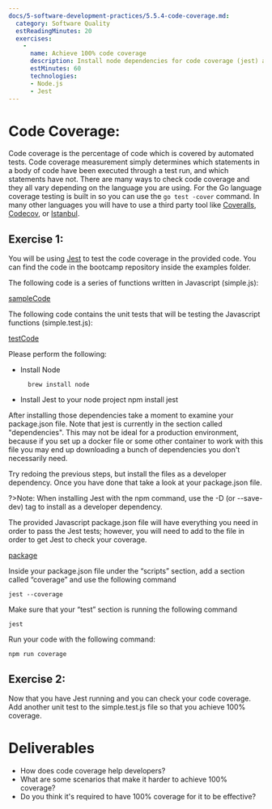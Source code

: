 ```yaml
---
docs/5-software-development-practices/5.5.4-code-coverage.md:
  category: Software Quality
  estReadingMinutes: 20
  exercises:
    -
      name: Achieve 100% code coverage
      description: Install node dependencies for code coverage (jest) and get 100% code coverage for a given module and tests.
      estMinutes: 60
      technologies:
      - Node.js
      - Jest
---
```


# Code Coverage:

Code coverage is the percentage of code which is covered by automated tests. Code coverage measurement simply determines which statements in a body of code have been executed through a test run, and which statements have not. There are many ways to check code coverage and they all vary depending on the language you are using. For the Go language coverage testing is built in so you can use the `go test -cover` command. In many other languages you will have to use a third party tool like [Coveralls](http://www.coveralls.io), [Codecov](http://www.codecov.io), or [Istanbul](http://www.istanbul.js.org).

## Exercise 1:

You will be using [Jest](https://jestjs.io/) to test the code coverage in the provided code. You can find the code in the bootcamp repository inside the examples folder.

The following code is a series of functions written in Javascript (simple.js):

[sampleCode](https://raw.githubusercontent.com/devcloudninjas/devops-bootcamp/971baf1f2bbef2097b8e42508aff0811fc034e6d/examples/codeQuality/javascript/simple.js ':include :type=code javascript')

The following code contains the unit tests that will be testing the Javascript functions (simple.test.js):

[testCode](https://raw.githubusercontent.com/devcloudninjas/devops-bootcamp/971baf1f2bbef2097b8e42508aff0811fc034e6d/examples/codeQuality/javascript/simple.test.js ':include :type=code javascript')

Please perform the following:

* Install Node

        brew install node

* Install Jest to your node project
        npm install jest

After installing those dependencies take a moment to examine your package.json file. Note that jest is currently in the section called "dependencies". This may not be ideal for a production environment, because if you set up a docker file or some other container to work with this file you may end up downloading a bunch of dependencies you don't necessarily need.

Try redoing the previous steps, but install the files as a developer dependency. Once you have done that take a look at your package.json file.

?>Note: When installing Jest with the npm command, use the -D (or --save-dev) tag to install as a developer dependency.

The provided Javascript package.json file will have everything you need in order to pass the Jest tests; however, you will need to add to the file in order to get Jest to check your coverage.

[package](https://raw.githubusercontent.com/devcloudninjas/devops-bootcamp/971baf1f2bbef2097b8e42508aff0811fc034e6d/examples/codeQuality/javascript/package.json ':include :type=code json')

Inside your package.json file under the “scripts” section, add a section called “coverage” and use the following command

`jest --coverage`

Make sure that your “test” section is running the following command

`jest`

Run your code with the following command:

`npm run coverage`

## Exercise 2:

Now that you have Jest running and you can check your code coverage. Add another unit test to the simple.test.js file so that you achieve 100% coverage.

# Deliverables

* How does code coverage help developers?
* What are some scenarios that make it harder to achieve 100% coverage?
* Do you think it's required to have 100% coverage for it to be effective?
